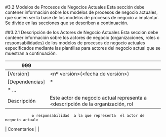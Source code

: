 #3.2 Modelos de Procesos de Negocios Actuales
Esta sección debe contener información sobre los modelos de procesos de negocio actuales,
que suelen ser la base de los modelos de procesos de negocio a implantar.
Se divide en las secciones que se describen a continuación.

##3.2.1 Descripción de los Actores de Negocio Actuales
Esta sección debe contener información sobre los actores de negocio (organizaciones, roles
o responsabilidades) de los modelos de procesos de negocio actuales especificados mediante
las plantillas para actores del negocio actual que se muestran a continuación.

| <id>999 | <nombre descriptivo> |
| -- | -- |
| [Versión] | <nº versión>(<fecha de versión>) |
| [Dependencias] | *<procesos de negocio actuales en los que participa>
                   * ... |
| Descripción | Este actor de negocio actual representa a <descripción de la organización, rol
                o responsabilidad  a la que representa  el actor de negocio actual>
| Comentarios | <comentarios adicionales sobre el actor de negocio actual> |
